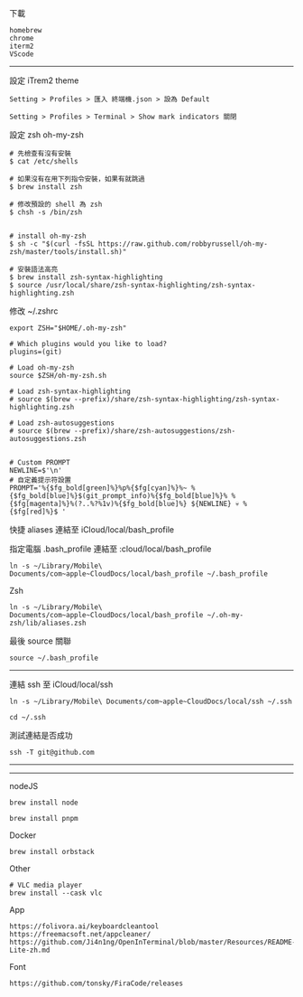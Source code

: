下載
```
homebrew
chrome
iterm2
VScode
```

-----------------------------------------------------------------------

設定 iTrem2 theme 
```
Setting > Profiles > 匯入 終端機.json > 設為 Default

Setting > Profiles > Terminal > Show mark indicators 關閉
```

設定 zsh oh-my-zsh
```
# 先檢查有沒有安裝
$ cat /etc/shells

# 如果沒有在用下列指令安裝，如果有就跳過
$ brew install zsh 

# 修改預設的 shell 為 zsh
$ chsh -s /bin/zsh


# install oh-my-zsh
$ sh -c "$(curl -fsSL https://raw.github.com/robbyrussell/oh-my-zsh/master/tools/install.sh)"

# 安裝語法高亮
$ brew install zsh-syntax-highlighting
$ source /usr/local/share/zsh-syntax-highlighting/zsh-syntax-highlighting.zsh

```

修改 ~/.zshrc
```
export ZSH="$HOME/.oh-my-zsh"

# Which plugins would you like to load?
plugins=(git)

# Load oh-my-zsh
source $ZSH/oh-my-zsh.sh

# Load zsh-syntax-highlighting
# source $(brew --prefix)/share/zsh-syntax-highlighting/zsh-syntax-highlighting.zsh

# Load zsh-autosuggestions
# source $(brew --prefix)/share/zsh-autosuggestions/zsh-autosuggestions.zsh


# Custom PROMPT
NEWLINE=$'\n'
# 自定義提示符設置
PROMPT='%{$fg_bold[green]%}%p%{$fg[cyan]%}%~ %{$fg_bold[blue]%}$(git_prompt_info)%{$fg_bold[blue]%}% %{$fg[magenta]%}%(?..%?%1v)%{$fg_bold[blue]%} ${NEWLINE} 💀 %{$fg[red]%}$ '
```

快捷 aliases 連結至 iCloud/local/bash_profile

指定電腦 .bash_profile 連結至 :cloud/local/bash_profile
```
ln -s ~/Library/Mobile\ Documents/com~apple~CloudDocs/local/bash_profile ~/.bash_profile
```
Zsh 
```
ln -s ~/Library/Mobile\ Documents/com~apple~CloudDocs/local/bash_profile ~/.oh-my-zsh/lib/aliases.zsh
```

最後 source 關聯
```
source ~/.bash_profile
```


-----------------------------------------------------------------------



連結 ssh 至 iCloud/local/ssh
```
ln -s ~/Library/Mobile\ Documents/com~apple~CloudDocs/local/ssh ~/.ssh

cd ~/.ssh
```

測試連結是否成功
```
ssh -T git@github.com
```


-----------------------------------------------------------------------
-----------------------------------------------------------------------

nodeJS
```
brew install node

brew install pnpm
```

Docker
```
brew install orbstack
```




Other
```
# VLC media player
brew install --cask vlc

```


App
```
https://folivora.ai/keyboardcleantool
https://freemacsoft.net/appcleaner/
https://github.com/Ji4n1ng/OpenInTerminal/blob/master/Resources/README-Lite-zh.md

```

Font
```
https://github.com/tonsky/FiraCode/releases
```
